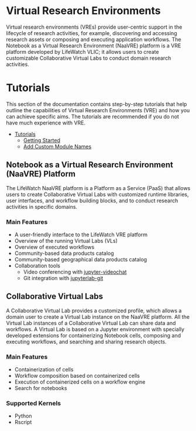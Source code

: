# Virtual Research Environments

Virtual research environments (VREs) provide user-centric support in the lifecycle of research activities, for example, 
discovering and accessing research assets or composing and executing application workflows. The Notebook as a Virtual Research Environment (NaaVRE) platform is a VRE platform developed by LifeWatch VLIC; it allows users to create customizable Collaborative Virtual Labs to conduct domain research activities. 


# Tutorials

This section of the documentation contains step-by-step tutorials that help outline the capabilities of Virtual Research 
Environments (VRE) and how you can achieve specific aims. The tutorials are recommended if you do not have much 
experience with VRE.

* [Tutorials](tutorials/README.md)
  * [Getting Started](tutorials/README.md#getting-started)
  * [Add Custom Module Names](tutorials/README.md#add-custom-module-names)



## Notebook as a Virtual Research Environment (NaaVRE) Platform


The LifeWatch NaaVRE platform is a Platform as a Service (PaaS) that allows users to create Collaborative Virtual Labs with customized runtime libraries, user interfaces, and workflow building blocks, and to conduct research activities in specific domains.

### Main Features

* A user-friendly interface to the LifeWatch VRE platform
* Overview of the running Virtual Labs (VLs)
* Overview of executed workflows
* Community-based data products catalog
* Community-based geographical data products catalog
* Collaboration tools
  * Video conferencing with [jupyter-videochat](https://jupyter-videochat.readthedocs.io/en/latest/)
  * Git integration with [jupyterlab-git](https://pypi.org/project/jupyterlab-git/) 


## Collaborative Virtual Labs

A Collaborative Virtual Lab provides a customized profile, which allows a domain user to create a Virtual Lab instance on the NaaVRE platform. All the Virtual Lab instances of a Collaborative Virtual Lab can share data and workflows. A Virtual Lab is based on a Jupyter environment with specially developed extensions for containerizing Notebook cells, composing and executing workflows, and searching and sharing research objects.   

### Main Features
* Containerization of cells 
* Workflow composition based on containerized cells
* Execution of containerized cells on a workflow engine
* Search for notebooks

### Supported Kernels
* Python 
* Rscript 
